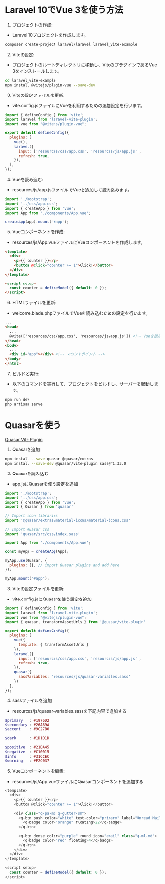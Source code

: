 # Laravel 10でVue 3を使う方法
1. プロジェクトの作成:
- Laravel 10プロジェクトを作成します。
```bash
composer create-project laravel/laravel laravel_vite-example
```

2. Viteの設定:
- プロジェクトのルートディレクトリに移動し、ViteのプラグインであるVue 3をインストールします。
```bash
cd laravel_vite-example
npm install @vitejs/plugin-vue --save-dev
```

3. Viteの設定ファイルを更新:
- vite.config.jsファイルにVueを利用するための追加設定を行います。

```JavaScript
import { defineConfig } from 'vite';
import laravel from 'laravel-vite-plugin';
import vue from "@vitejs/plugin-vue";

export default defineConfig({
  plugins: [
    vue(),
    laravel({
      input: ['resources/css/app.css', 'resources/js/app.js'],
      refresh: true,
    }),
  ],
});
```

4. Vueを読み込む:
- resources/js/app.jsファイルでVueを追加して読み込みます。
```JavaScript
import './bootstrap';
import '../css/app.css';
import { createApp } from 'vue';
import App from './components/App.vue';

createApp(App).mount("#app");
```

5. Vueコンポーネントを作成:
- resources/js/App.vueファイルにVueコンポーネントを作成します。
```html
<template>
  <div>
    <p>{{ counter }}</p>
    <button @click="counter += 1">Click!</button>
  </div>
</template>

<script setup>
  const counter = defineModel({ default: 0 });
</script>
```

6. HTMLファイルを更新:
- welcome.blade.phpファイルでVueを読み込むための設定を行います。
```html
...
<head>
  ...
  @vite(['resources/css/app.css', 'resources/js/app.js']) <!-- Vueを読み込む -->
</head>
<body>
  ...
  <div id="app"></div> <!-- マウントポイント -->
</body>
</html>
```

7. ビルドと実行:
- 以下のコマンドを実行して、プロジェクトをビルドし、サーバーを起動します。
```bash
npm run dev
php artisan serve
```

# Quasarを使う
[Quasar Vite Plugin](https://quasar.dev/start/vite-plugin)
1. Quasarを追加
```bash
npm install --save quasar @quasar/extras
npm install --save-dev @quasar/vite-plugin sass@^1.33.0
```

2. Quasarを読み込む
- app.jsにQuasarを使う設定を追加
```JavaScript
import './bootstrap';
import '../css/app.css';
import { createApp } from 'vue';
import { Quasar } from 'quasar'

// Import icon libraries
import '@quasar/extras/material-icons/material-icons.css'

// Import Quasar css
import 'quasar/src/css/index.sass'

import App from './components/App.vue';

const myApp = createApp(App);

myApp.use(Quasar, {
  plugins: {}, // import Quasar plugins and add here
});

myApp.mount("#app");
```

3. Viteの設定ファイルを更新:
- vite.config.jsにQuasarを使う設定を追加
```JavaScript
import { defineConfig } from 'vite';
import laravel from 'laravel-vite-plugin';
import vue from "@vitejs/plugin-vue";
import { quasar, transformAssetUrls } from '@quasar/vite-plugin'

export default defineConfig({
  plugins: [
    vue({
      template: { transformAssetUrls }
    }),
    laravel({
      input: ['resources/css/app.css', 'resources/js/app.js'],
      refresh: true,
    }),
    quasar({
      sassVariables: 'resources/js/quasar-variables.sass'
    })
  ],
});
```

4. sassファイルを追加
- resources/js/quasar-variables.sassを下記内容で追加する
```sass
$primary   : #1976D2
$secondary : #26A69A
$accent    : #9C27B0

$dark      : #1D1D1D

$positive  : #21BA45
$negative  : #C10015
$info      : #31CCEC
$warning   : #F2C037
```

5. Vueコンポーネントを編集:
- resources/js/App.vueファイルにQuasarコンポーネントを追加する
```JavaScript
<template>
  <div>
    <p>{{ counter }}</p>
    <button @click="counter += 1">Click!</button>

    <div class="q-pa-md q-gutter-sm">
      <q-btn push color="white" text-color="primary" label="Unread Mails">
        <q-badge color="orange" floating>22</q-badge>
      </q-btn>

      <q-btn dense color="purple" round icon="email" class="q-ml-md">
        <q-badge color="red" floating>4</q-badge>
      </q-btn>
    </div>
  </div>
</template>

<script setup>
  const counter = defineModel({ default: 0 });
</script>
```
